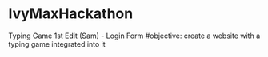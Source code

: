 # IvyMaxHackathon
Typing Game
1st Edit (Sam) - Login Form
#objective: create a website with a typing game integrated into it
